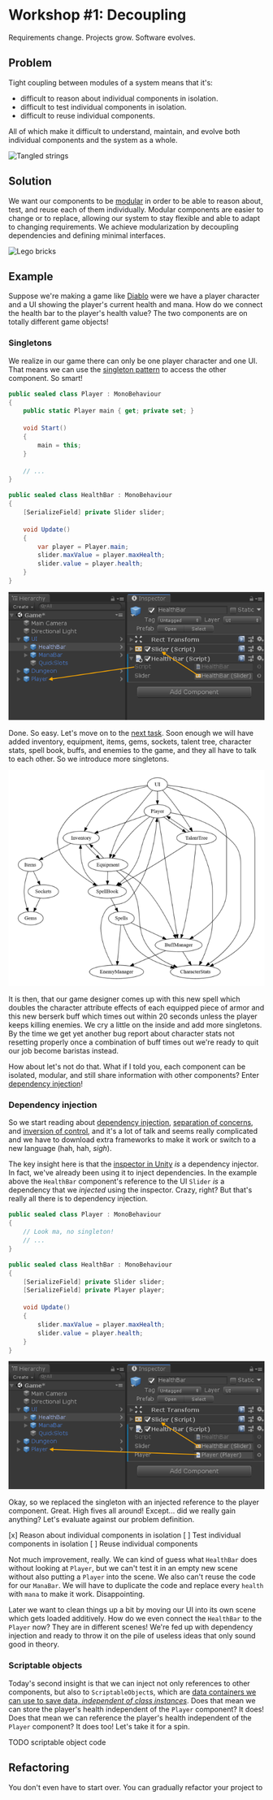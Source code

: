 # Workshop #1: Decoupling

Requirements change. Projects grow. Software evolves.

## Problem

Tight coupling between modules of a system means that it's:
- difficult to reason about individual components in isolation.
- difficult to test individual components in isolation.
- difficult to reuse individual components.

All of which make it difficult to understand, maintain, and evolve both individual components and the system as a whole.

![Tangled strings](https://cdn.pixabay.com/photo/2016/06/28/10/49/thread-1484387_640.jpg "Good luck figuring it out.")

## Solution

We want our components to be [modular](https://en.wikipedia.org/wiki/Modular_programming) in order to be able to reason about, test, and reuse each of them individually. Modular components are easier to change or to replace, allowing our system to stay flexible and able to adapt to changing requirements. We achieve modularization by decoupling dependencies and defining minimal interfaces.

![Lego bricks](https://upload.wikimedia.org/wikipedia/commons/thumb/1/19/Lego_bricks.jpg/640px-Lego_bricks.jpg "Be LEGO, my friend.")

## Example

Suppose we're making a game like [Diablo](https://en.wikipedia.org/wiki/Diablo_(video_game)) were we have a player character and a UI showing the player's current health and mana. How do we connect the health bar to the player's health value? The two components are on totally different game objects!

### Singletons

We realize in our game there can only be one player character and one UI. That means we can use the [singleton pattern](https://en.wikipedia.org/wiki/Singleton_pattern) to access the other component. So smart!

```csharp
public sealed class Player : MonoBehaviour
{
    public static Player main { get; private set; }

    void Start()
    {
        main = this;
    }
    
    // ...
}
```

```csharp
public sealed class HealthBar : MonoBehaviour
{
    [SerializeField] private Slider slider;

    void Update()
    {
        var player = Player.main;
        slider.maxValue = player.maxHealth;
        slider.value = player.health;
    }
}
```

![Health bar](/Workshop1/Documentation/HealthBar.png "Brilliant!")

Done. So easy. Let's move on to the [next task](https://www.reddit.com/r/restofthefuckingowl/). Soon enough we will have added inventory, equipment, items, gems, sockets, talent tree, character stats, spell book, buffs, and enemies to the game, and they all have to talk to each other. So we introduce more singletons.

![Dependency graph](/Workshop1/Documentation/Dependencies.png "Ship it!")

It is then, that our game designer comes up with this new spell which doubles the character attribute effects of each equipped piece of armor and this new berserk buff which times out within 20 seconds unless the player keeps killing enemies. We cry a little on the inside and add more singletons. By the time we get yet another bug report about character stats not resetting properly once a combination of buff times out we're ready to quit our job become baristas instead.

How about let's not do that. What if I told you, each component can be isolated, modular, and still share information with other components? Enter [dependency injection](https://en.wikipedia.org/wiki/Dependency_injection)!

### Dependency injection

So we start reading about [dependency injection](https://en.wikipedia.org/wiki/Dependency_injection), [separation of concerns](https://en.wikipedia.org/wiki/Separation_of_concerns), and [inversion of control](https://en.wikipedia.org/wiki/Inversion_of_control), and it's a lot of talk and seems really complicated and we have to download extra frameworks to make it work or switch to a new language (hah, hah, *sigh*).

The key insight here is that the [inspector in Unity](https://docs.unity3d.com/Manual/UsingTheInspector.html) *is* a dependency injector. In fact, we've already been using it to inject dependencies. In the example above the `HealthBar` component's reference to the UI `Slider` *is* a dependency that we *injected* using the inspector. Crazy, right? But that's really all there is to dependency injection.

```csharp
public sealed class Player : MonoBehaviour
{
    // Look ma, no singleton!
    // ...
}
```

```csharp
public sealed class HealthBar : MonoBehaviour
{
    [SerializeField] private Slider slider;
    [SerializeField] private Player player;

    void Update()
    {
        slider.maxValue = player.maxHealth;
        slider.value = player.health;
    }
}
```

![Health bar version 2](/Workshop1/Documentation/HealthBar2.png "Did we gain anything though?")

Okay, so we replaced the singleton with an injected reference to the player component. Great. High fives all around! Except... did we really gain anything? Let's evaluate against our problem definition.

[x] Reason about individual components in isolation
[ ] Test individual components in isolation
[ ] Reuse individual components

Not much improvement, really. We can kind of guess what `HealthBar` does without looking at `Player`, but we can't test it in an empty new scene without also putting a `Player` into the scene. We also can't reuse the code for our `ManaBar`. We will have to duplicate the code and replace every `health` with `mana` to make it work. Disappointing.

Later we want to clean things up a bit by moving our UI into its own scene which gets loaded additively. How do we even connect the `HealthBar` to the `Player` now? They are in different scenes! We're fed up with dependency injection and ready to throw it on the pile of useless ideas that only sound good in theory.

### Scriptable objects

Today's second insight is that we can inject not only references to other components, but also to `ScriptableObject`s, which are [data containers we can use to save data, *independent of class instances*](https://docs.unity3d.com/Manual/class-ScriptableObject.html). Does that mean we can store the player's health independent of the `Player` component? It does! Does that mean we can reference the player's health independent of the `Player` component? It does too! Let's take it for a spin.

TODO scriptable object code

## Refactoring

You don't even have to start over. You can gradually refactor your project to 
